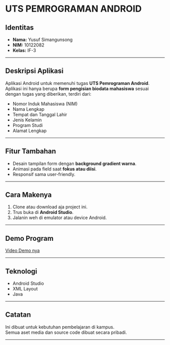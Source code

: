 # UTS PEMROGRAMAN ANDROID

## Identitas
- **Nama:** Yusuf Simangunsong  
- **NIM:** 10122082  
- **Kelas:** IF-3  

---

## Deskripsi Aplikasi

Aplikasi Android untuk memenuhi tugas **UTS Pemrograman Android**.  
Aplikasi ini hanya berupa **form pengisian biodata mahasiswa** sesuai dengan tugas yang diberikan, terdiri dari:

- Nomor Induk Mahasiswa (NIM)
- Nama Lengkap
- Tempat dan Tanggal Lahir
- Jenis Kelamin
- Program Studi
- Alamat Lengkap

---

## Fitur Tambahan

- Desain tampilan form dengan **background gradient warna**.
- Animasi pada field saat **fokus atau diisi**.
- Responsif sama user-friendly.

---

## Cara Makenya

1. Clone atau download aja project ini.
2. Trus buka di **Android Studio**.
3. Jalanin weh di emulator atau device Android.

---

## Demo Program


[Video Demo nya](media/demo.mp4)

---

## Teknologi

- Android Studio
- XML Layout
- Java

---

## Catatan

Ini dibuat untuk kebutuhan pembelajaran di kampus.  
Semua aset media dan source code dibuat secara pribadi.

---

